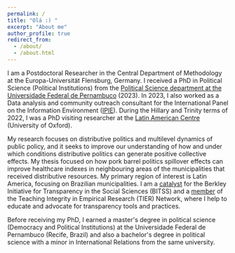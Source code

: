 ```yaml
---
permalink: /
title: "Olá :) "
excerpt: "About me"
author_profile: true
redirect_from: 
  - /about/
  - /about.html
---
```


I am a Postdoctoral Researcher in the Central Department of Methodology at the Europa-Universität Flensburg, Germany. I received a PhD in Political Science (Political Institutions) from the [Political Science department at the Universidade Federal de Pernambuco](https://www.ufpe.br/politica) (2023). In 2023, I also worked as a Data analysis and community outreach consultant for the International Panel on the Information Environment ([IPIE](https://ipie.info/)). During the Hillary and Trinity terms of 2022, I was a PhD visiting researcher at the [Latin American Centre](https://www.lac.ox.ac.uk/people/amanda-domingos) (University of Oxford). 

My research focuses on distributive politics and multilevel dynamics of public policy, and it seeks to improve our understanding of how and under which conditions distributive politics can generate positive collective effects. My thesis focused on how pork barrel politics spillover effects can improve healthcare indexes in neighbouring areas of the municipalities that received distributive resources. My primary region of interest is Latin America, focusing on Brazilian municipalities. I am a [catalyst](https://www.bitss.org/people/amanda-domingos/) for the Berkley Initiative for Transparency in the Social Sciences (BITSS) and a [member](https://www.projecttier.org/person/amanda-domingos/) of the Teaching Integrity in Empirical Research (TIER) Network, where I help to educate and advocate for transparency tools and practices. 

Before receiving my PhD, I earned a master's degree in political science (Democracy and Political Institutions) at the Universidade Federal de Pernambuco (Recife, Brazil) and also a bachelor's degree in political science with a minor in International Relations from the same university. 
